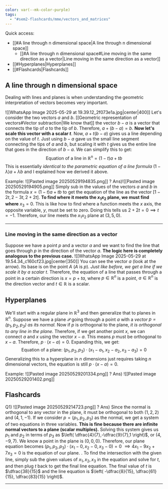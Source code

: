 ```yaml
---
color: var(--mk-color-purple)
tags:
  - "#sem2-flashcards/mme/vectors_and_matrices"
---
```

Quick access:
- [[#A line through n dimensional space|A line through n dimensional space]]
	- [[#A line through n dimensional space#Line moving in the same direction as a vector|Line moving in the same direction as a vector]]
- [[#Hyperplanes|Hyperplanes]]
- [[#Flashcards|Flashcards]]

## A line through n dimensional space
Dealing with lines and planes is when understanding the geometric interpretation of vectors becomes very important.

![[WhatsApp Image 2025-05-29 at 19.39.12_2f073e1a.jpg|center|400]]
Let's consider the two vectors $a$ and $b$. [[Geometric representation of vectors#Vector subtraction|We know that]] the vector $b-a$ is a vector that connects the tip of $a$ to the tip of $b$. Therefore, $a+(b-a)=b$. **Now let's scale this vector with a scalar $t$**. Now, $a+t(b-a)$ gives us a line depending on the value of $t$. Just using $b-a$ gave us the small line segment connecting the tips of $a$ and $b$, but scaling it with $t$ gives us the entire line that goes in the direction of $b-a$. We can simplify this to get:
$$\text{Equation of a line in } \mathbb{R}^{n}= (1-t)a+tb$$
This is essentially *identical to the parametric equation of a line formula* $(1-\lambda)a + \lambda b$ and I explained how we derived it above.

Example: 
![[Pasted image 20250529194835.png]]
?
Ans)![[Pasted image 20250529194905.png]]
Simply sub in the values of the vectors $a$ and $b$ in the formula $x=(1-t)a+tb$ to get the equation of the line as the vector $[1-2t,2-3t,2+2t]$. **To find where it meets the $x_{1}x_{2}$ plane, we must find where** $x_{3}=0$. This is like how to find where a function meets the $x$ axis, the opposite variable, $y$, must be set to zero. Doing this tells us $2+2t=0 \implies t=-1$. Therefore, our line meets the $x_{1}x_{2}$ plane at $(3,5,0)$.
<div style='border-top: 1px solid; width: 100%; margin-top:3px; margin-bottom: 0px;'></div>

### Line moving in the same direction as a vector
Suppose we have a point $p$ and a vector $a$ and we want to find the line that goes through $p$ in the direction of the vector $a$.  **The logic here is completely analogous to the previous case.** 
![[WhatsApp Image 2025-05-29 at 19.54.34_c160cf23.jpg|center|350]]
You can see the vector $a$ (look at the arrow). Its base is on the point $A$ ($A$ is $p$). *Just like before, we get a line if we scale it by a scalar $t$*. Therefore, the equation of a line that passes through a point in a certain direction is $x=p+ta$, where $p \in \mathbb{R}^n$ is a point, $a \in \mathbb{R}^n$ is the direction vector and $t \in \mathbb{R}$ is a scalar.

## Hyperplanes
We'll start with a regular plane in $\mathbb{R}^{3}$ and then generalize that to planes in $\mathbb{R}^n$. Suppose we have a plane $\mathcal{P}$ going through a point $a$ with a *vector $p=(p_{1},p_{2},p_{3})$ as its normal.* Now if $p$ is orthogonal to the plane, *it is orthogonal to any line in the plane.* Therefore, if we get another point $x$, we can connect $a$ and $x$ using the vector $x-a$. This means $p$ must be orthogonal to $x-a$. Therefore, $p \cdot (x-a)=0$. Expanding this, we get:
$$\text{Equation of a plane: }(p_{1},p_{2},p_{3}) \cdot (x_{1}-a_{1},x_{2}-a_{2},x_{3}-a_{3})=0$$
Generalizing this to a hyperplane in $n$ dimensions just requires taking $n$ dimensional vectors, the equation is still $p \cdot (x-a)=0$.

Example:
![[Pasted image 20250529201334.png]]
?
Ans)
![[Pasted image 20250529201402.png]]



## Flashcards
Q1)
![[Pasted image 20250529214723.png]]
?
Ans) Since the normal is orthogonal to any vector in the plane, it must be orthogonal to both $(1,2,2)$ and $(4,1,-1)$. If we consider $p=(p_{1},p_{2},p_{3})$ as the normal, we get a system of two equations in three variables. **This is fine because there are infinite normal vectors to a plane (scalar multiples).** Solving this system gives us $p_{1}$ and $p_{2}$ in terms of $p_{3}$ as $\left( \dfrac{4}{7},-\dfrac{9}{7},1 \right)$, or $(4,-9,7)$. We know a point in the plane is $(0,0,0)$. Therefore, our plane equation becomes $(p_{1},p_{2},p_{3}) \cdot (x_{1}-0,x_{2}-0,x_{3}-0)=0$ $\implies 4x_{1}-9x_{2}+7x_{3}=0$ is the equation of our plane.
.
To find the intersection with the given line, simply sub the given values of $x_{1},x_{2},x_{3}$ in the equation and solve for $t$, and then plug $t$ back to get the final line equation. The final value of $t$ is $\dfrac{38}{15}$ and the line equation is $\left( -\dfrac{8}{15}, \dfrac{61}{15}, \dfrac{83}{15} \right)$.
<div style='border-top: 1px solid; width: 100%; margin-top:3px; margin-bottom: 0px;'></div>
